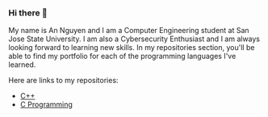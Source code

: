 ### Hi there 👋

My name is An Nguyen and I am a Computer Engineering student at San Jose State University. I am also a Cybersecurity Enthusiast and I am always looking forward to learning new skills. In my repositories section, you'll be able to find my portfolio for each of the programming languages I've learned.

Here are links to my repositories: 
* [C++](https://github.com/TenaCity23/CPP)
* [C Programming](https://github.com/TenaCity23/c_programming)
